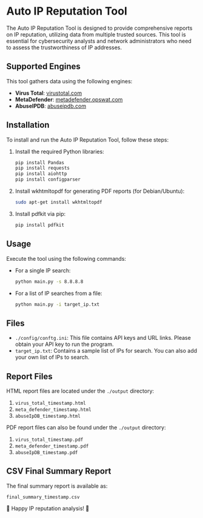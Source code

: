 # Auto IP Reputation Tool

The Auto IP Reputation Tool is designed to provide comprehensive reports on IP reputation, utilizing data from multiple trusted sources. This tool is essential for cybersecurity analysts and network administrators who need to assess the trustworthiness of IP addresses.

## Supported Engines
This tool gathers data using the following engines:
- **Virus Total**: [virustotal.com](https://www.virustotal.com/)
- **MetaDefender**: [metadefender.opswat.com](https://metadefender.opswat.com/)
- **AbuseIPDB**: [abuseipdb.com](https://www.abuseipdb.com/)

## Installation
To install and run the Auto IP Reputation Tool, follow these steps:

1. Install the required Python libraries:
    ```bash
    pip install Pandas
    pip install requests
    pip install aiohttp
    pip install configparser
    ```

2. Install wkhtmltopdf for generating PDF reports (for Debian/Ubuntu):
    ```bash
    sudo apt-get install wkhtmltopdf
    ```

3. Install pdfkit via pip:
    ```bash
    pip install pdfkit
    ```

## Usage

Execute the tool using the following commands:

- For a single IP search:
    ```bash
    python main.py -s 8.8.8.8
    ```

- For a list of IP searches from a file:
    ```bash
    python main.py -i target_ip.txt
    ```

## Files

- `./config/conftg.ini`: This file contains API keys and URL links. Please obtain your API key to run the program.
- `target_ip.txt`: Contains a sample list of IPs for search. You can also add your own list of IPs to search.

## Report Files

HTML report files are located under the `./output` directory:

1. `virus_total_timestamp.html`
2. `meta_defender_timestamp.html`
3. `abuseIpDB_timestamp.html`

PDF report files can also be found under the `./output` directory:

1. `virus_total_timestamp.pdf`
2. `meta_defender_timestamp.pdf`
3. `abuseIpDB_timestamp.pdf`

## CSV Final Summary Report

The final summary report is available as:

`final_summary_timestamp.csv`

🚀 Happy IP reputation analysis! 🚀
